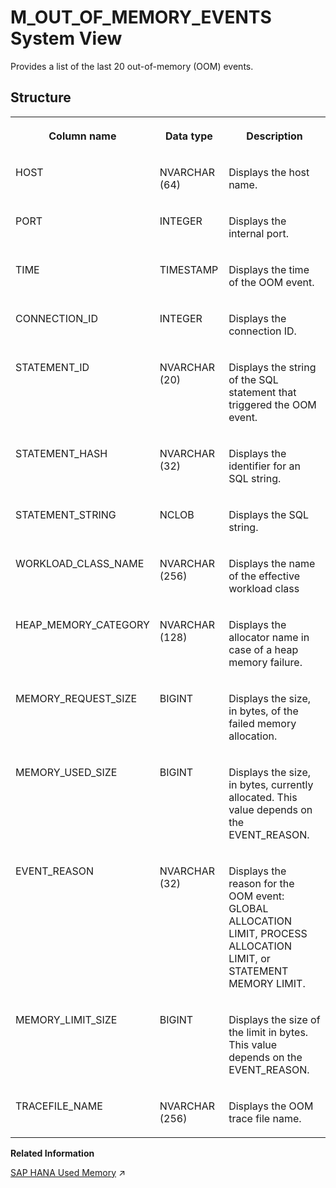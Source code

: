 <!-- loio933cf12f60f840868bd1224063416253 -->

# M\_OUT\_OF\_MEMORY\_EVENTS System View

Provides a list of the last 20 out-of-memory \(OOM\) events.



## Structure


<table>
<tr>
<th valign="top">

Column name

</th>
<th valign="top">

Data type

</th>
<th valign="top">

Description

</th>
</tr>
<tr>
<td valign="top">

HOST

</td>
<td valign="top">

NVARCHAR \(64\)

</td>
<td valign="top">

Displays the host name.

</td>
</tr>
<tr>
<td valign="top">

PORT

</td>
<td valign="top">

INTEGER

</td>
<td valign="top">

Displays the internal port.

</td>
</tr>
<tr>
<td valign="top">

TIME

</td>
<td valign="top">

TIMESTAMP

</td>
<td valign="top">

Displays the time of the OOM event.

</td>
</tr>
<tr>
<td valign="top">

CONNECTION\_ID

</td>
<td valign="top">

INTEGER

</td>
<td valign="top">

Displays the connection ID.

</td>
</tr>
<tr>
<td valign="top">

STATEMENT\_ID

</td>
<td valign="top">

NVARCHAR \(20\)

</td>
<td valign="top">

Displays the string of the SQL statement that triggered the OOM event.

</td>
</tr>
<tr>
<td valign="top">

STATEMENT\_HASH

</td>
<td valign="top">

NVARCHAR \(32\)

</td>
<td valign="top">

Displays the identifier for an SQL string.

</td>
</tr>
<tr>
<td valign="top">

STATEMENT\_STRING

</td>
<td valign="top">

NCLOB

</td>
<td valign="top">

Displays the SQL string.

</td>
</tr>
<tr>
<td valign="top">

WORKLOAD\_CLASS\_NAME

</td>
<td valign="top">

NVARCHAR \(256\)

</td>
<td valign="top">

Displays the name of the effective workload class

</td>
</tr>
<tr>
<td valign="top">

HEAP\_MEMORY\_CATEGORY

</td>
<td valign="top">

NVARCHAR \(128\)

</td>
<td valign="top">

Displays the allocator name in case of a heap memory failure.

</td>
</tr>
<tr>
<td valign="top">

MEMORY\_REQUEST\_SIZE

</td>
<td valign="top">

BIGINT

</td>
<td valign="top">

Displays the size, in bytes, of the failed memory allocation.

</td>
</tr>
<tr>
<td valign="top">

MEMORY\_USED\_SIZE

</td>
<td valign="top">

BIGINT

</td>
<td valign="top">

Displays the size, in bytes, currently allocated. This value depends on the EVENT\_REASON.

</td>
</tr>
<tr>
<td valign="top">

EVENT\_REASON

</td>
<td valign="top">

NVARCHAR \(32\)

</td>
<td valign="top">

Displays the reason for the OOM event: GLOBAL ALLOCATION LIMIT, PROCESS ALLOCATION LIMIT, or STATEMENT MEMORY LIMIT.

</td>
</tr>
<tr>
<td valign="top">

MEMORY\_LIMIT\_SIZE

</td>
<td valign="top">

BIGINT

</td>
<td valign="top">

Displays the size of the limit in bytes. This value depends on the EVENT\_REASON.

</td>
</tr>
<tr>
<td valign="top">

TRACEFILE\_NAME

</td>
<td valign="top">

NVARCHAR \(256\)

</td>
<td valign="top">

Displays the OOM trace file name.

</td>
</tr>
</table>

**Related Information**  


[SAP HANA Used Memory](https://help.sap.com/viewer/f9c5015e72e04fffa14d7d4f7267d897/2024_3_QRC/en-US/8d277dcc98a94784a4375c029d19d088.html "The total amount of memory used by SAP HANA is referred to as used memory. It includes program code and stack, all data and system tables, and the memory required for temporary computations.") :arrow_upper_right:

